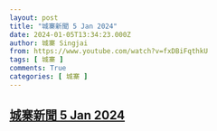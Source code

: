 ```yaml
---
layout: post
title: "城寨新聞 5 Jan 2024"
date: 2024-01-05T13:34:23.000Z
author: 城寨 Singjai
from: https://www.youtube.com/watch?v=fxDBiFqthkU
tags: [ 城寨 ]
comments: True
categories: [ 城寨 ]
---
```

<!--1704461663000-->
[城寨新聞 5 Jan 2024](https://www.youtube.com/watch?v=fxDBiFqthkU)
------

<div>

</div>
